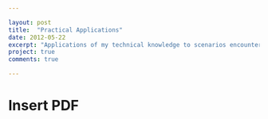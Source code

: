 ```yaml
---

layout: post
title:  "Practical Applications"
date: 2012-05-22
excerpt: "Applications of my technical knowledge to scenarios encountered throughout my life"
project: true
comments: true

---
```


# Insert PDF

